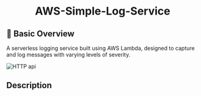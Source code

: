 <h1 align="center">AWS-Simple-Log-Service</h1>

## 🌟 Basic Overview
A serverless logging service built using AWS Lambda, designed to capture and log messages with varying levels of severity.

![HTTP api](https://github.com/user-attachments/assets/4ccf765d-eeb3-46cf-9b59-7cb2e72fffcc)

## Description
